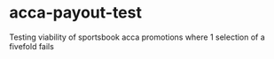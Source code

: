 # acca-payout-test
Testing viability of sportsbook acca promotions where 1 selection of a fivefold fails
